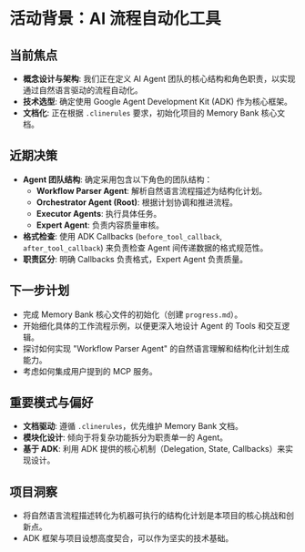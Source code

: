 # 活动背景：AI 流程自动化工具

## 当前焦点

*   **概念设计与架构**: 我们正在定义 AI Agent 团队的核心结构和角色职责，以实现通过自然语言驱动的流程自动化。
*   **技术选型**: 确定使用 Google Agent Development Kit (ADK) 作为核心框架。
*   **文档化**: 正在根据 `.clinerules` 要求，初始化项目的 Memory Bank 核心文档。

## 近期决策

*   **Agent 团队结构**: 确定采用包含以下角色的团队结构：
    *   **Workflow Parser Agent**: 解析自然语言流程描述为结构化计划。
    *   **Orchestrator Agent (Root)**: 根据计划协调和推进流程。
    *   **Executor Agents**: 执行具体任务。
    *   **Expert Agent**: 负责内容质量审核。
*   **格式检查**: 使用 ADK Callbacks (`before_tool_callback`, `after_tool_callback`) 来负责检查 Agent 间传递数据的格式规范性。
*   **职责区分**: 明确 Callbacks 负责格式，Expert Agent 负责质量。

## 下一步计划

*   完成 Memory Bank 核心文件的初始化（创建 `progress.md`）。
*   开始细化具体的工作流程示例，以便更深入地设计 Agent 的 Tools 和交互逻辑。
*   探讨如何实现 "Workflow Parser Agent" 的自然语言理解和结构化计划生成能力。
*   考虑如何集成用户提到的 MCP 服务。

## 重要模式与偏好

*   **文档驱动**: 遵循 `.clinerules`，优先维护 Memory Bank 文档。
*   **模块化设计**: 倾向于将复杂功能拆分为职责单一的 Agent。
*   **基于 ADK**: 利用 ADK 提供的核心机制（Delegation, State, Callbacks）来实现设计。

## 项目洞察

*   将自然语言流程描述转化为机器可执行的结构化计划是本项目的核心挑战和创新点。
*   ADK 框架与项目设想高度契合，可以作为坚实的技术基础。
